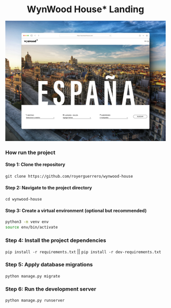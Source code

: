 <center>
<h1>WynWood House* Landing</h1>
<img src='banner.png'/>
</center>

### How run the project
#### Step 1: Clone the repository
`git clone https://github.com/royerguerrero/wynwood-house`

#### Step 2: Navigate to the project directory
`cd wynwood-house`

#### Step 3: Create a virtual environment (optional but recommended)
```bash
python3 -m venv env
source env/bin/activate
```

### Step 4: Install the project dependencies
`pip install -r requirements.txt` || `pip install -r dev-requirements.txt`

### Step 5: Apply database migrations
`python manage.py migrate`

### Step 6: Run the development server
`python manage.py runserver`
